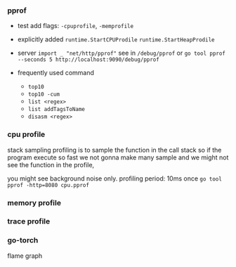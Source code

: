 
### pprof
- test
  add flags: `-cpuprofile`, `-memprofile`
- explicitly added
  `runtime.StartCPUProdile`
  `runtime.StartHeapProdile`
- server
  `import _ "net/http/pprof"`
  see in `/debug/pprof`
  or `go tool pprof --seconds 5 http://localhost:9090/debug/pprof`

- frequently used command
  - `top10`
  - `top10 -cum`
  - `list <regex>`
  - `list addTagsToName`
  - `disasm <regex>`

### cpu profile
stack sampling
profiling is to sample the function in the call stack
so if the program execute so fast we not gonna make many sample and we might not see the function in the profile, 

you might see background noise only.
profiling period: 10ms once
`go tool pprof -http=8080 cpu.pprof`


### memory profile

### trace profile


### go-torch
flame graph
